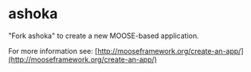 ashoka
=====

"Fork ashoka" to create a new MOOSE-based application.

For more information see: [http://mooseframework.org/create-an-app/](http://mooseframework.org/create-an-app/)

